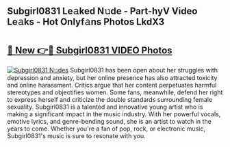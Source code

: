 ## Subgirl0831 Le𝚊ked N𝚞de - Part-hyV Video Le𝚊ks - Hot Onlyf𝚊ns Photos LkdX3

# <h2><a href="http://ab51132.deff.icu/?id=Subgirl0831">🔗 New 👉🔴 Subgirl0831 VIDEO Photos</a></h2>

[![Subgirl0831 N𝚞des](https://i.imgur.com/rIISA9y.gif)](http://ab51132.deff.icu/?id=Subgirl0831)
Subgirl0831 has been open about her struggles with depression and anxiety, but her online presence has also attracted toxicity and online harassment. Critics argue that her content perpetuates harmful stereotypes and objectifies women. Some fans, meanwhile, defend her right to express herself and criticize the double standards surrounding female sexuality. Subgirl0831 is a talented and innovative young artist who is making a significant impact in the music industry. With her powerful vocals, emotive lyrics, and genre-bending sound, she is an artist to watch in the years to come. Whether you're a fan of pop, rock, or electronic music, Subgirl0831's music is sure to resonate with you.
